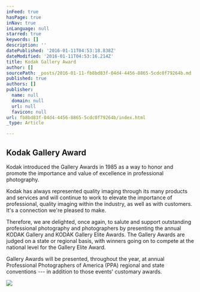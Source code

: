 ```yaml
---
inFeed: true
hasPage: true
inNav: true
inLanguage: null
starred: true
keywords: []
description: ''
datePublished: '2016-01-11T04:53:18.838Z'
dateModified: '2016-01-11T04:53:16.214Z'
title: Kodak Gallery Award
author: []
sourcePath: _posts/2016-01-11-fb8bd83f-04d4-4456-8865-5cdc0f79264b.md
published: true
authors: []
publisher:
  name: null
  domain: null
  url: null
  favicon: null
url: fb8bd83f-04d4-4456-8865-5cdc0f79264b/index.html
_type: Article

---
```

## Kodak Gallery Award

Kodak introduced the Gallery Awards in 1985 as a way to honor and promote the importance and value of excellence in professional photography.

Kodak has always represented quality imaging through its many products and services and will continue to work to elevate the importance of professional, quality imaging within the industry, as well as with customers. It's a connection we're pleased to make.

Therefore, we are delighted, once again, to salute and support outstanding professional photography and photographers by presenting the annual KODAK Gallery and KODAK Gallery Elite Awards. The Gallery Awards are judged on a state or regional basis, with winners going on to compete at the national level for the Gallery Elite Award.

Gallery Awards will be presented, throughout the year, at annual Professional Photographers of America (PPA) regional and state conventions --- in addition to those events' customary awards.

![](https://the-grid-user-content.s3-us-west-2.amazonaws.com/9cca4b64-c43e-48aa-b14f-e1ab61e96bbc.jpg)